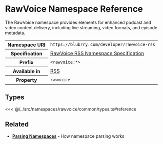 # RawVoice Namespace Reference

The RawVoice namespace provides elements for enhanced podcast and video content delivery, including live streaming, video formats, and episode metadata.

<table>
  <tbody>
    <tr>
      <th>Namespace URI</th>
      <td><code>https://blubrry.com/developer/rawvoice-rss</code></td>
    </tr>
    <tr>
      <th>Specification</th>
      <td><a href="https://blubrry.com/developer/rawvoice-rss/" target="_blank">RawVoice RSS Namespace Specification</a></td>
    </tr>
    <tr>
      <th>Prefix</th>
      <td><code>&lt;rawvoice:*&gt;</code></td>
    </tr>
    <tr>
      <th>Available in</th>
      <td>
        <a href="/reference/feeds/rss">RSS</a>
      </td>
    </tr>
    <tr>
      <th>Property</th>
      <td><code>rawvoice</code></td>
    </tr>
  </tbody>
</table>

## Types

<<< @/../src/namespaces/rawvoice/common/types.ts#reference

## Related

- **[Parsing Namespaces](/parsing/namespaces)** - How namespace parsing works
